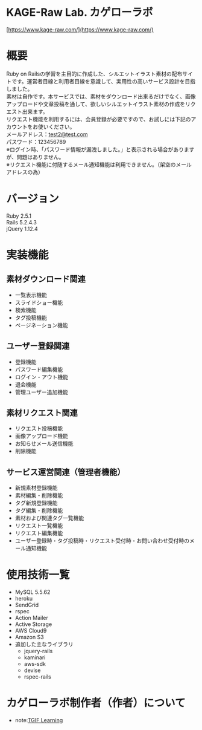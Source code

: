 # **KAGE-Raw Lab.**  **カゲローラボ**  
[https://www.kage-raw.com/](https://www.kage-raw.com/)

# 概要

Ruby on Railsの学習を主目的に作成した、シルエットイラスト素材の配布サイトです。運営者目線と利用者目線を意識して、実用性の高いサービス設計を目指しました。  
素材は自作です。本サービスでは、素材をダウンロード出来るだけでなく、画像アップロードや文章投稿を通して、欲しいシルエットイラスト素材の作成をリクエスト出来ます。  
リクエスト機能を利用するには、会員登録が必要ですので、お試しには下記のアカウントをお使いください。  
メールアドレス：test2@test.com  
パスワード：123456789  
※ログイン時、「パスワード情報が漏洩しました。」と表示される場合がありますが、問題はありません。  
※リクエスト機能に付随するメール通知機能は利用できません。（架空のメールアドレスの為）

# バージョン  
Ruby 2.5.1  
Rails 5.2.4.3  
jQuery 1.12.4  


# 実装機能
## 素材ダウンロード関連
* 一覧表示機能
* スライドショー機能
* 検索機能
* タグ投稿機能
* ページネーション機能

## ユーザー登録関連
* 登録機能
* パスワード編集機能
* ログイン・アウト機能
* 退会機能
* 管理ユーザー追加機能

## 素材リクエスト関連
* リクエスト投稿機能  
* 画像アップロード機能
* お知らせメール送信機能
* 削除機能

## サービス運営関連（管理者機能）
* 新規素材登録機能
* 素材編集・削除機能
* タグ新規登録機能
* タグ編集・削除機能
* 素材および関連タグ一覧機能
* リクエスト一覧機能
* リクエスト編集機能
* ユーザー登録時・タグ投稿時・リクエスト受付時・お問い合わせ受付時のメール通知機能

# 使用技術一覧
* MySQL 5.5.62
* heroku
* SendGrid
* rspec
* Action Mailer
* Active Storage 
* AWS Cloud9
* Amazon S3
* 追加した主なライブラリ
    * jquery-rails
    * kaminari
    * aws-sdk
    * devise
    * rspec-rails

# カゲローラボ制作者（作者）について
* note:[TGIF Learning](https://note.com/tgif_learning)